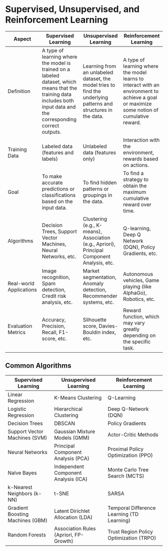 # Supervised, Unsupervised, and Reinforcement Learning


| Aspect                      | Supervised Learning                        | Unsupervised Learning                      | Reinforcement Learning                    |
|-----------------------------|--------------------------------------------|--------------------------------------------|-------------------------------------------|
| Definition                  | A type of learning where the model is trained on a labeled dataset, which means that the training data includes both input data and the corresponding correct outputs. | Learning from an unlabeled dataset, the model tries to find the underlying patterns and structures in the data. | A type of learning where the model learns to interact with an environment to achieve a goal or maximize some notion of cumulative reward. |
| Training Data               | Labeled data (features and labels)         | Unlabeled data (features only)             | Interaction with the environment, rewards based on actions. |
| Goal                        | To make accurate predictions or classifications based on the input data. | To find hidden patterns or groupings in the data. | To find a strategy to obtain the maximum cumulative reward over time. |
| Algorithms                  | Decision Trees, Support Vector Machines, Neural Networks, etc. | Clustering (e.g., K-means), Association (e.g., Apriori), Principal Component Analysis, etc. | Q-learning, Deep Q Network (DQN), Policy Gradients, etc. |
| Real-world Applications     | Image recognition, Spam detection, Credit risk analysis, etc. | Market segmentation, Anomaly detection, Recommender systems, etc. | Autonomous vehicles, Game playing (like AlphaGo), Robotics, etc. |
| Evaluation Metrics          | Accuracy, Precision, Recall, F1-score, etc.| Silhouette score, Davies-Bouldin index, etc. | Reward function, which may vary greatly depending on the specific task. |


## Common Algorithms

| Supervised Learning                        | Unsupervised Learning                      | Reinforcement Learning                   |
|--------------------------------------------|--------------------------------------------|------------------------------------------|
| Linear Regression                          | K-Means Clustering                         | Q-Learning                               |
| Logistic Regression                        | Hierarchical Clustering                    | Deep Q-Network (DQN)                     |
| Decision Trees                             | DBSCAN                                     | Policy Gradients                         |
| Support Vector Machines (SVM)              | Gaussian Mixture Models (GMM)              | Actor-Critic Methods                     |
| Neural Networks                            | Principal Component Analysis (PCA)         | Proximal Policy Optimization (PPO)       |
| Naïve Bayes                                | Independent Component Analysis (ICA)       | Monte Carlo Tree Search (MCTS)           |
| k-Nearest Neighbors (k-NN)                 | t-SNE                                      | SARSA                                    |
| Gradient Boosting Machines (GBM)           | Latent Dirichlet Allocation (LDA)         | Temporal Difference Learning (TD Learning)|
| Random Forests                             | Association Rules (Apriori, FP-Growth)    | Trust Region Policy Optimization (TRPO)  |
